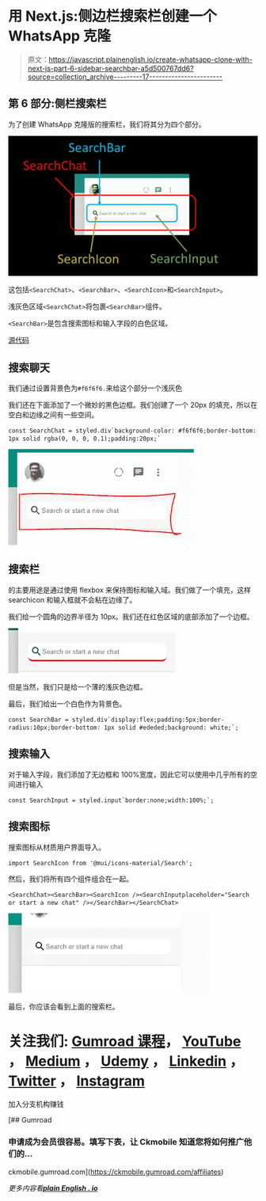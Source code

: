 # 用 Next.js:侧边栏搜索栏创建一个 WhatsApp 克隆

> 原文：<https://javascript.plainenglish.io/create-whatsapp-clone-with-next-js-part-6-sidebar-searchbar-a5d500767dd6?source=collection_archive---------17----------------------->

## 第 6 部分:侧栏搜索栏

为了创建 WhatsApp 克隆版的搜索栏，我们将其分为四个部分。

![](img/d6b12a38647cb975af9f61b3bd02de34.png)

这包括`<SearchChat>`、`<SearchBar>`、`<SearchIcon>`和`<SearchInput>`。

浅灰色区域`<SearchChat>`将包裹`<SearchBar>`组件。

`<SearchBar>`是包含搜索图标和输入字段的白色区域。

[源代码](https://www.youtube.com/channel/UCu4-4FnutvSHVo9WHvq80Ww/join)

## 搜索聊天

我们通过设置背景色为`#f6f6f6.`来给这个部分一个浅灰色

我们还在<searchchat>下面添加了一个微妙的黑色边框。我们创建了一个 20px 的填充，所以在空白和边缘之间有一些空间。</searchchat>

```
const SearchChat = styled.div`background-color: #f6f6f6;border-bottom: 1px solid rgba(0, 0, 0, 0.1);padding:20px;`
```

![](img/af3b51e4cc575a1e408b8d2e35050b2b.png)

## 搜索栏

<searchbar>的主要用途是通过使用 flexbox 来保持图标和输入域。我们做了一个填充，这样 searchicon 和输入框就不会粘在边缘了。</searchbar>

我们给一个圆角的边界半径为 10px。我们还在红色区域的底部添加了一个边框。

![](img/7797d0c7cba771cdb8be3df3eb799bc4.png)

但是当然，我们只是给一个薄的浅灰色边框。

最后，我们给出一个白色作为背景色。

```
const SearchBar = styled.div`display:flex;padding:5px;border-radius:10px;border-bottom: 1px solid #ededed;background: white;`;
```

## 搜索输入

对于输入字段，我们添加了无边框和 100%宽度，因此它可以使用<searchbar>中几乎所有的空间进行输入</searchbar>

```
const SearchInput = styled.input`border:none;width:100%;`;
```

## 搜索图标

搜索图标从材质用户界面导入。

```
import SearchIcon from '@mui/icons-material/Search';
```

然后，我们将所有四个组件组合在一起。

```
<SearchChat><SearchBar><SearchIcon /><SearchInputplaceholder="Search or start a new chat" /></SearchBar></SearchChat>
```

![](img/0b703b640b104b0a36d4cc9ad843b88f.png)

最后，你应该会看到上面的搜索栏。

# 关注我们: [Gumroad 课程](https://app.gumroad.com/ckmobile)， [YouTube](https://www.youtube.com/channel/UCu4-4FnutvSHVo9WHvq80Ww?sub_confirmation=1) ， [Medium](https://ckmobile.medium.com/) ， [Udemy](https://www.udemy.com/user/cyruschan2/) ， [Linkedin](https://www.linkedin.com/company/ckmobi/) ， [Twitter](https://twitter.com/ckmobilejavasc1) ， [Instagram](https://www.instagram.com/ckmobile8050)

加入分支机构赚钱

[](https://ckmobile.gumroad.com/affiliates) [## Gumroad

### 申请成为会员很容易。填写下表，让 Ckmobile 知道您将如何推广他们的…

ckmobile.gumroad.com](https://ckmobile.gumroad.com/affiliates) 

*更多内容看*[***plain English . io***](http://plainenglish.io/)